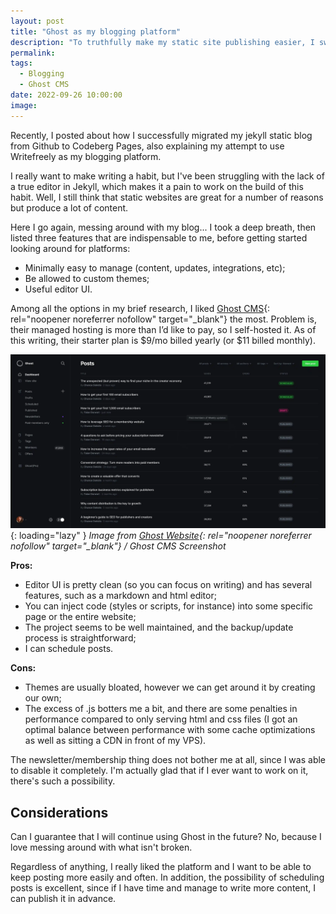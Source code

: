 ```yaml
---
layout: post
title: "Ghost as my blogging platform"
description: "To truthfully make my static site publishing easier, I switched to a blogging platform."
permalink: 
tags:
  - Blogging
  - Ghost CMS
date: 2022-09-26 10:00:00
image: 
---
```


Recently, I posted about how I successfully migrated my jekyll static blog from Github to Codeberg Pages, also explaining my attempt to use Writefreely as my blogging platform.

I really want to make writing a habit, but I've been struggling with the lack of a true editor in Jekyll, which makes it a pain to work on the build of this habit. Well, I still think that static websites are great for a number of reasons but produce a lot of content.

Here I go again, messing around with my blog... I took a deep breath, then listed three features that are indispensable to me, before getting started looking around for platforms:

* Minimally easy to manage (content, updates, integrations, etc);
* Be allowed to custom themes;
* Useful editor UI.

Among all the options in my brief research, I liked [Ghost CMS](https://ghost.org/){: rel="noopener noreferrer nofollow" target="_blank"} the most. Problem is, their managed hosting is more than I’d like to pay, so I self-hosted it. As of this writing, their starter plan is $9/mo billed yearly (or $11 billed monthly).

![Ghost CMS screenshot](/assets/images/general/E1A56524-B127-436C-87D7-5F5395C325F2-1995104443.webp){: loading="lazy" }
*Image from [Ghost Website](https://ghost.org/images/home/posts.png){: rel="noopener noreferrer nofollow" target="_blank"} / Ghost CMS Screenshot*

**Pros:**

+ Editor UI is pretty clean (so you can focus on writing) and has several features, such as a markdown and html editor;
+ You can inject code (styles or scripts, for instance) into some specific page or the entire website;
+ The project seems to be well maintained, and the backup/update process is straightforward;
+ I can schedule posts.

**Cons:**

- Themes are usually bloated, however we can get around it by creating our own;
- The excess of .js botters me a bit, and there are some penalties in performance compared to only serving html and css files (I got an optimal balance between performance with some cache optimizations as well as sitting a CDN in front of my VPS).

The newsletter/membership thing does not bother me at all, since I was able to disable it completely. I'm actually glad that if I ever want to work on it, there's such a possibility.

## Considerations

Can I guarantee that I will continue using Ghost in the future? No, because I love messing around with what isn't broken.

Regardless of anything, I really liked the platform and I want to be able to keep posting more easily and often. In addition, the possibility of scheduling posts is excellent, since if I have time and manage to write more content, I can publish it in advance.